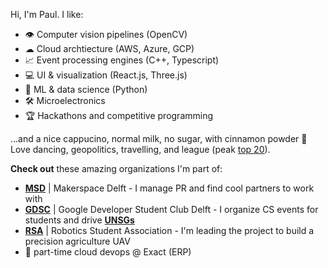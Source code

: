 Hi, I'm Paul. I like:
- 👁️ Computer vision pipelines (OpenCV)
- ☁ Cloud archtiecture (AWS, Azure, GCP)
- 📈 Event processing engines (C++, Typescript)
- 💻 UI & visualization (React.js, Three.js)
- 🤖 ML & data science (Python)
- 🛠️ Microelectronics
- 🏆 Hackathons and competitive programming

...and a nice cappucino, normal milk, no sugar, with cinnamon powder 🥴 Love dancing, geopolitics, travelling, and league (peak [top 20](league.png)).

**Check out** these amazing organizations I'm part of:
- [**MSD**](https://www.makerspacedelft.nl/) | Makerspace Delft - I manage PR and find cool partners to work with
- [**GDSC**](https://gdsc.community.dev/delft-university-of-technology/) | Google Developer Student Club Delft - I organize CS events for students and drive [**UNSGs**](https://sdgs.un.org/goals)
- [**RSA**](https://rsadelft.nl/sign-up/) | Robotics Student Association - I'm leading the project to build a precision agriculture UAV
- 💼 part-time cloud devops @ Exact (ERP) 
